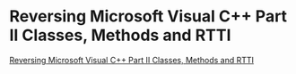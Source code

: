 # Reversing Microsoft Visual C++ Part II Classes, Methods and RTTI
[Reversing Microsoft Visual C++ Part II Classes, Methods and RTTI](https://aiwithcloud.com/2022/09/16/reversing_microsoft_visual_c_part_ii_classes_methods_and_rtti/)